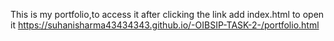 This is my portfolio,to access it after clicking the link add index.html to open it
https://suhanisharma43434343.github.io/-OIBSIP-TASK-2-/portfolio.html
